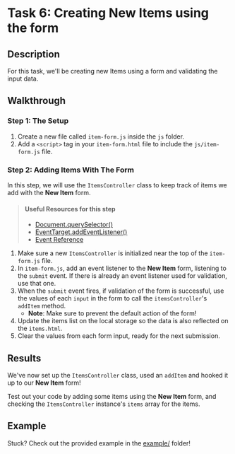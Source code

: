 # Task 6: Creating New Items using the form

## Description

For this task, we'll be creating new Items using a form and validating the input data.

## Walkthrough

### Step 1: The Setup

1. Create a new file called `item-form.js` inside the `js` folder.
2. Add a `<script>` tag in your `item-form.html` file to include the `js/item-form.js` file.

### Step 2: Adding Items With The Form

In this step, we will use the `ItemsController` class to keep track of items we add with the **New Item** form.

> #### Useful Resources for this step
> - [Document.querySelector()](https://developer.mozilla.org/en-US/docs/Web/API/Document/querySelector)
> - [EventTarget.addEventListener()](https://developer.mozilla.org/en-US/docs/Web/API/EventTarget/addEventListener)
> - [Event Reference](https://developer.mozilla.org/en-US/docs/Web/Events)

1. Make sure a new `ItemsController` is initialized near the top of the `item-form.js` file.
2. In `item-form.js`, add an event listener to the **New Item** form, listening to the `submit` event. If there is already an event listener used for validation, use that one.
3. When the `submit` event fires, if validation of the form is successful, use the values of each `input` in the form to call the `itemsController`'s `addItem` method.
    - **Note**: Make sure to prevent the default action of the form!
4. Update the items list on the local storage so the data is also reflected on the `items.html`.
4. Clear the values from each form input, ready for the next submission.

## Results

We've now set up the `ItemsController` class, used an `addItem` and hooked it up to our **New Item** form!

Test out your code by adding some items using the **New Item** form, and checking the `ItemsController` instance's `items` array for the items.

## Example

Stuck? Check out the provided example in the [example/](example/) folder!